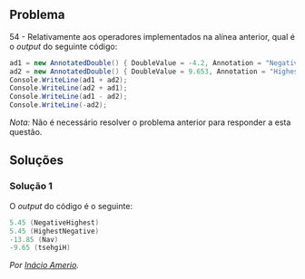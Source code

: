 ## Problema

54 - Relativamente aos operadores implementados na alínea anterior, qual é o
_output_ do seguinte código:

```cs
ad1 = new AnnotatedDouble() { DoubleValue = -4.2, Annotation = "Negative" };
ad2 = new AnnotatedDouble() { DoubleValue = 9.653, Annotation = "Highest" };
Console.WriteLine(ad1 + ad2);
Console.WriteLine(ad2 + ad1);
Console.WriteLine(ad1 - ad2);
Console.WriteLine(-ad2);
```

_Nota:_ Não é necessário resolver o problema anterior para responder a esta
questão.

## Soluções

### Solução 1

O *output* do código é o seguinte:
```cs
5.45 (NegativeHighest)
5.45 (HighestNegative)
-13.85 (Nav)
-9.65 (tsehgiH)
```

*Por [Inácio Amerio](https://github.com/FPTheFluffyPawed).*